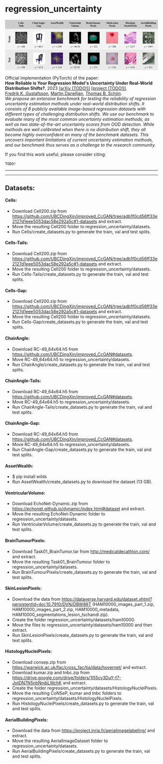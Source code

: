 # regression_uncertainty

![overview image](regression_uncertainty.png)

Official implementation (PyTorch) of the paper: \
**How Reliable is Your Regression Model's Uncertainty Under Real-World Distribution Shifts?**, 2023 [[arXiv (TODO!)]]() [[project (TODO!)]](). \
[Fredrik K. Gustafsson](http://www.fregu856.com/), [Martin Danelljan](https://martin-danelljan.github.io/), [Thomas B. Schön](http://user.it.uu.se/~thosc112/). \
_We propose an extensive benchmark for testing the reliability of regression uncertainty estimation methods under real-world distribution shifts. It consists of 8 publicly available image-based regression datasets with different types of challenging distribution shifts. We use our benchmark to evaluate many of the most common uncertainty estimation methods, as well as two state-of-the-art uncertainty scores from OOD detection. While methods are well calibrated when there is no distribution shift, they all become highly overconfident on many of the benchmark datasets. This uncovers important limitations of current uncertainty estimation methods, and our benchmark thus serves as a challenge to the research community._

If you find this work useful, please consider citing:
```
TODO!
```




***
***

## Datasets:

#### Cells:
- Download Cell200.zip from https://github.com/UBCDingXin/improved_CcGAN/tree/adb1f0cd56ff33e2127d1eee5053dac58e292a5c#1-datasets and extract.
- Move the resulting Cell200 folder to regression_uncertainty/datasets.
- Run Cells/create_datasets.py to generate the train, val and test splits.

#### Cells-Tails:
- Download Cell200.zip from https://github.com/UBCDingXin/improved_CcGAN/tree/adb1f0cd56ff33e2127d1eee5053dac58e292a5c#1-datasets and extract.
- Move the resulting Cell200 folder to regression_uncertainty/datasets.
- Run Cells-Tails/create_datasets.py to generate the train, val and test splits.

#### Cells-Gap:
- Download Cell200.zip from https://github.com/UBCDingXin/improved_CcGAN/tree/adb1f0cd56ff33e2127d1eee5053dac58e292a5c#1-datasets and extract.
- Move the resulting Cell200 folder to regression_uncertainty/datasets.
- Run Cells-Gap/create_datasets.py to generate the train, val and test splits.

#### ChairAngle:
- Download RC-49_64x64.h5 from https://github.com/UBCDingXin/improved_CcGAN#datasets.
- Move RC-49_64x64.h5 to regression_uncertainty/datasets.
- Run ChairAngle/create_datasets.py to generate the train, val and test splits.

#### ChairAngle-Tails:
- Download RC-49_64x64.h5 from https://github.com/UBCDingXin/improved_CcGAN#datasets.
- Move RC-49_64x64.h5 to regression_uncertainty/datasets.
- Run ChairAngle-Tails/create_datasets.py to generate the train, val and test splits.

#### ChairAngle-Gap:
- Download RC-49_64x64.h5 from https://github.com/UBCDingXin/improved_CcGAN#datasets.
- Move RC-49_64x64.h5 to regression_uncertainty/datasets.
- Run ChairAngle-Gap/create_datasets.py to generate the train, val and test splits.

#### AssetWealth:
- $ pip install wilds
- Run AssetWealth/create_datasets.py to download the dataset (13 GB).

#### VentricularVolume:
- Download EchoNet-Dynamic.zip from https://echonet.github.io/dynamic/index.html#dataset and extract.
- Move the resulting EchoNet-Dynamic folder to regression_uncertainty/datasets.
- Run VentricularVolume/create_datasets.py to generate the train, val and test splits.

#### BrainTumourPixels:
- Download Task01_BrainTumor.tar from http://medicaldecathlon.com/ and extract.
- Move the resulting Task01_BrainTumour folder to regression_uncertainty/datasets.
- Run BrainTumourPixels/create_datasets.py to generate the train, val and test splits.

#### SkinLesionPixels:
- Download the data from https://dataverse.harvard.edu/dataset.xhtml?persistentId=doi:10.7910/DVN/DBW86T (HAM10000_images_part_1.zip, HAM10000_images_part_2.zip, HAM10000_metadata, HAM10000_segmentations_lesion_tschandl.zip).
- Create the folder regression_uncertainty/datasets/ham10000.
- Move the files to regression_uncertainty/datasets/ham10000 and then extract.
- Run SkinLesionPixels/create_datasets.py to generate the train, val and test splits.

#### HistologyNucleiPixels:
- Download consep.zip from https://warwick.ac.uk/fac/cross_fac/tia/data/hovernet/ and extract.
- Download kumar.zip and tnbc.zip from https://drive.google.com/drive/folders/1l55cv3DuY-f7-JotDN7N5nbNnjbLWchK and extract.
- Create the folder regression_uncertainty/datasets/HistologyNucleiPixels.
- Move the resulting CoNSeP, kumar and tnbc folders to regression_uncertainty/datasets/HistologyNucleiPixels.
- Run HistologyNucleiPixels/create_datasets.py to generate the train, val and test splits.

#### AerialBuildingPixels:
- Download the data from https://project.inria.fr/aerialimagelabeling/ and extract.
- Move the resulting AerialImageDataset folder to regression_uncertainty/datasets.
- Run AerialBuildingPixels/create_datasets.py to generate the train, val and test splits.
